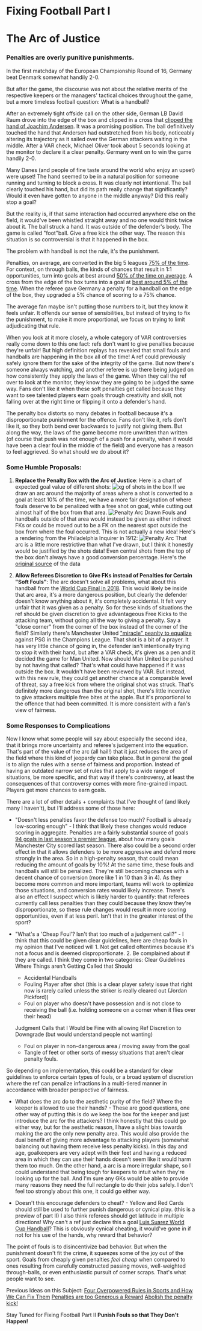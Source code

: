 # Fixing Football Part I
# The Arc of Justice
### Penalties are overly punitive punishments.


In the first matchday of the European Championship Round of 16, Germany beat Denmark somewhat handily 2-0. 

But after the game, the discourse was not about the relative merits of the respective keepers or the managers' tactical choices throughout the game, but a more timeless football question: What is a handball?

After an extremely tight offside call on the other side, German LB David Raum drove into the edge of the box and clipped in a cross that [clipped the hand of Joachim Andersen](https://www.reddit.com/r/soccer/comments/1drkehr/joachim_andersen_disallowed_goal_against_germany/). It was a promising position. The ball definitively touched the hand that Andersen had outstretched from his body, noticeably altering its trajectory as it sailed over the German attackers waiting in the middle. After a VAR check, Michael Oliver took about 5 seconds looking at the monitor to declare it a clear penalty. Germany went on to win the game handily 2-0.

Many Danes (and people of fine taste around the world who enjoy an upset) were upset! The hand seemed to be in a natural position for someone running and turning to block a cross. It was clearly not intentional. The ball clearly touched his hand, but did its path really change that significantly? Would it even have gotten to anyone in the middle anyway? Did this really stop a goal?

But the reality is, if that same interaction had occurred anywhere else on the field, it would've been whistled straight away and no one would think twice about it. The ball struck a hand. It was outside of the defender's body. The game is called "foot"ball. Give a free kick the other way. The reason this situation is so controversial is that it happened in the box.

The problem with handball is not the rule, it's the punishment. 

Penalties, on average, are converted in the big 5 leagues [75% of the time](https://fivethirtyeight.com/features/are-penalty-kicks-easier-without-fans-maybe-not/). For context, on through balls, the kinds of chances that result in 1:1 opportunities, turn into goals at best around [50% of the time on average](https://www.americansocceranalysis.com/home/2021/10/8/where-goals-come-from-playing-the-killer-final-ball). A cross from the edge of the box turns into a goal at [best around 5% of the time](https://statsbomb.com/articles/soccer/how-low-can-you-go-assorted-thoughts-about-crosses/). When the referee gave Germany a penalty for a handball on the edge of the box, they upgraded a 5% chance of scoring to a 75% chance.

The average fan maybe isn't putting those numbers to it, but they know it feels unfair. It offends our sense of sensibilities, but instead of trying to fix the punishment, to make it more proportional, we focus on trying to limit adjudicating that rule.


When you look at it more closely, a whole category of VAR controversies really come down to this one fact: refs don't want to give penalties because they're unfair! But high definition replays has revealed that small fouls and handballs are happening in the box all of the time! A ref could previously safely ignore them for the sake of the integrity of the game. But now there's someone always watching, and another referee is up there being judged on how consistently they apply the laws of the game. When they call the ref over to look at the monitor, they know they are going to be judged the same way. Fans don't like it when these soft penalties get called because they want to see talented players earn goals through creativity and skill, not falling over at the right time or flipping it onto a defender's hand.


The penalty box distorts so many debates in football because it's a disproportionate punishment for the offence. Fans don't like it, refs don't like it, so they both bend over backwards to justify not giving them. But along the way, the laws of the game become more unwritten than written (of course that push was not enough of a push for a penalty, when it would have been a clear foul in the middle of the field) and everyone has a reason to feel aggrieved. So what should we do about it?


### Some Humble Proposals:
1. **Replace the Penalty Box with the Arc of Justice**: Here is a chart of expected goal value of different shots: ![xg of shots in the box](../images/Screenshot%20Unhighlighted%20xG%20by%20Position.png)
If we draw an arc around the majority of areas where a shot is converted to a goal at least 10% of the time, we have a more fair designation of where fouls deserve to be penalized with a free shot on goal, while cutting out almost half of the box from that area.
![Penalty Arc Drawn](../images/Screenshot%20Unhighlighted%20xG%20by%20Position%20With%20Arc.png)
Fouls and handballs outside of that area would instead be given as either indirect FKs or could be moved out to be a FK on the nearest spot outside the box from where the foul occurred. This is not actually a new idea! Here's a rendering from the Philadelphia Inquirer in 1912:
![Penalty Arc](https://cdn.theathletic.com/app/uploads/2022/03/03122906/Abolish-the-PK-diagram-e1646336904493.png)
That arc is a little more restrictive than what I've drawn, but I think it honestly would be justified by the shots data! Even central shots from the top of the box don't always have a good conversion percentage.
Here's the [original source](https://public.tableau.com/app/profile/colin.owens/viz/PlayingAroundWithStatsBomb/xGbyLocationRawBinned?publish=yes) of the data

3. **Allow Referees Discretion to Give FKs instead of Penalties for Certain "Soft Fouls"**: The arc doesn't solve all problems, what about this handball from the [World Cup Final in 2018](https://youtube.com/clip/Ugkx4SFXBGRDiaH4nIdFSNwyYkUBXwVvg6Qd?si=XGhEYyjhq8XAVhCN). This would likely be inside that arc area, it's a more dangerous position, but clearly the defender doesn't know anything about it, it's completely accidental. It felt very unfair that it was given as a penalty. So for these kinds of situations the ref should be given discretion to give advantageous Free Kicks to the attacking team, without going all the way to giving a penalty. Say a "close corner" from the corner of the box instead of the corner of the field? Similarly there's Manchester United ["miracle" peanlty to equalize](https://www.youtube.com/watch?v=uUSmb8rWJ3Q&ab_channel=CvetanSavov) against PSG in the Champions League. That shot is a bit of a prayer. It has very little chance of going in, the defender isn't intentionally trying to stop it with their hand, but after a VAR check, it's given as a pen and it decided the game for Man United. Now should Man United be punished by not having that called? That's what could have happened if it was outside the box. It wouldn't have been reviewed by VAR. But instead, with this new rule, they could get another chance at a comparable level of threat, say a free kick from where the original shot was struck. That's definitely more dangerous than the original shot, there's little incentive to give attackers multiple free bites at the apple. But it's proportional to the offence that had been committed. It is more consistent with a fan's view of fairness.


### Some Responses to Complications

Now I know what some people will say about especially the second idea, that it brings more uncertainty and referee's judgement into the equation. That's part of the value of the arc (all hail!) that it just reduces the area of the field where this kind of jeopardy can take place. But in general the goal is to align the rules with a sense of fairness and proportion. Instead of having an outdated narrow set of rules that apply to a wide range of situations, be more specific, and that way if there's controversy, at least the consequences of that controversy comes with more fine-grained impact. Players get more chances to earn goals.

There are a lot of other details + complaints that I've thought of (and likely many I haven't), but I'll address some of those here:
- "Doesn't less penalties favor the defense too much? Football is already low-scoring enough" - I think that likely these changes would reduce scoring in aggregate. Penalties are a fairly substantial source of goals [94 goals in last season's premier league](https://www.premierleague.com/stats/top/clubs/att_pen_goal?se=578), about how many goals Manchester City scored last season. There also could be a second order effect in that it allows defenders to be more aggressive and defend more strongly in the area. So in a high-penalty season, that could mean reducing the amount of goals by 10%! At the same time, these fouls and handballs will still be penalized. They're still becoming chances with a decent chance of conversion (more like 1 in 10 than 3 in 4). As they become more common and more important, teams will work to optimize those situations, and conversion rates would likely increase. There's also an effect I suspect which is likely harder to quantify: that referees currently call less penalties than they could because they know they're disproportionate, so these rule changes would result in more scoring opportunities, even if at less peril. Isn't that in the greater interest of the sport?

- "What's a 'Cheap Foul'? Isn't that too much of a judgement call?" - I think that this could be given clear guidelines, here are cheap fouls in my opinion that I've noticed will 1. Not get called oftentimes because it's not a focus and is deemed disproportionate. 2. Be complained about if they are called. I think they come in  two categories:
	Clear Guidelines Where Things aren't Getting Called that Should
	- Accidental Handballs
	- Fouling Player after shot (this is a clear player safety issue that right now is rarely called unless the striker is really cleared out (Jordan Pickford))
	- Foul on player who doesn't have possession and is not close to receiving the ball (i.e. holding someone on a corner when it flies over their head)

	Judgment Calls that I Would be Fine with allowing Ref Discretion to Downgrade (but would understand people not wanting)
	- Foul on player in non-dangerous area / moving away from the goal
	- Tangle of feet or other sorts of messy situations that aren't clear penalty fouls.

So depending on implementation, this could be a standard for clear guidelines to enforce certain types of fouls, or a broad system of discretion where the ref can penalize infractions in a multi-tiered manner in accordance with broader perspective of fairness.

- What does the arc do to the aesthetic purity of the field? Where the keeper is allowed to use their hands? - These are good questions, one other way of putting this is do we keep the box for the keeper and just introduce the arc for the attackers? I think honestly that this could go either way, but for the aesthetic reason, I have a slight bias towards making the arc the only new penalty area. This would also provide the dual benefit of giving more advantage to attacking players (somewhat balancing out having them receive less penalty kicks). In this day and age, goalkeepers are very adept with their feet and having a reduced area in which they can use their hands doesn't seem like it would harm them too much. On the other hand, a arc is a more irregular shape, so I could understand that being tough for keepers to intuit when they're looking up for the ball. And I'm sure any GKs would be able to provide many reasons they need the full rectangle to do their jobs safely. I don't feel too strongly about this one, it could go either way.

- Doesn't this encourage defenders to cheat? - Yellow and Red Cards should still be used to further punish dangerous or cynical play. (this is a preview of part II) I also think referees should get latitude in multiple directions! Why can't a ref just declare this a goal [Luis Suarez World Cup Handball](LINK!)? This is obviously cynical cheating, it would've gone in if not for his use of the hands, why reward that behavior?


The point of fouls is to disincentivize bad behavior. But when the punishment doesn't fit the crime, it squeezes some of the joy out of the sport. Goals from cheaply given penalties _feel cheap_ when compared to ones resulting from carefully constructed passing moves, well-weighted through-balls, or even enthusiastic pursuit of corner scraps. That's what people want to see.


Previous Ideas on this Subject:
[Four Overpowered Rules in Sports and How We Can Fix Them](https://medium.com/top-level-sports/four-overpowered-rules-in-sports-and-how-we-can-fix-them-6ff429d828c2)
[Penalties are too Generous a Reward](https://web.archive.org/web/20240629205137/https://www.nytimes.com/athletic/3161748/2022/03/04/penalties-are-too-generous-a-reward-we-have-a-solution-and-it-involves-running/)
[Abolish the penalty kick!](https://www.ussoccerhistory.org/abolish-the-penalty-kick/)

Stay Tuned for Fixing Football Part II
**Punish Fouls so that They Don't Happen!**


